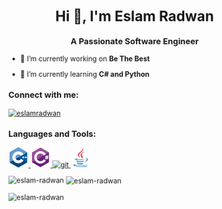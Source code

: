 <h1 align="center">Hi 👋, I'm Eslam Radwan</h1>
<h3 align="center">A Passionate Software Engineer</h3>

- 🔭 I’m currently working on **Be The Best**

- 🌱 I’m currently learning **C# and Python**

<h3 align="left">Connect with me:</h3>
<p align="left">
<a href="https://linkedin.com/in/eslamradwan" target="blank"><img align="center" src="https://raw.githubusercontent.com/rahuldkjain/github-profile-readme-generator/master/src/images/icons/Social/linked-in-alt.svg" alt="eslamradwan" height="30" width="40" /></a>
</p>

<h3 align="left">Languages and Tools:</h3>
<p align="left"> <a href="https://www.w3schools.com/cpp/" target="_blank" rel="noreferrer"> <img src="https://raw.githubusercontent.com/devicons/devicon/master/icons/cplusplus/cplusplus-original.svg" alt="cplusplus" width="40" height="40"/> </a> <a href="https://www.w3schools.com/cs/" target="_blank" rel="noreferrer"> <img src="https://raw.githubusercontent.com/devicons/devicon/master/icons/csharp/csharp-original.svg" alt="csharp" width="40" height="40"/> </a> <a href="https://git-scm.com/" target="_blank" rel="noreferrer"> <img src="https://www.vectorlogo.zone/logos/git-scm/git-scm-icon.svg" alt="git" width="40" height="40"/> </a> <a href="https://www.java.com" target="_blank" rel="noreferrer"> <img src="https://raw.githubusercontent.com/devicons/devicon/master/icons/java/java-original.svg" alt="java" width="40" height="40"/> </a> </p>

<p><img align="left" src="https://github-readme-stats.vercel.app/api/top-langs?username=eslam-radwan&show_icons=true&locale=en&layout=compact" alt="eslam-radwan" /></p>

<p>&nbsp;<img align="center" src="https://github-readme-stats.vercel.app/api?username=eslam-radwan&show_icons=true&locale=en" alt="eslam-radwan" /></p>

<p><img align="center" src="https://github-readme-streak-stats.herokuapp.com/?user=eslam-radwan&" alt="eslam-radwan" /></p>
